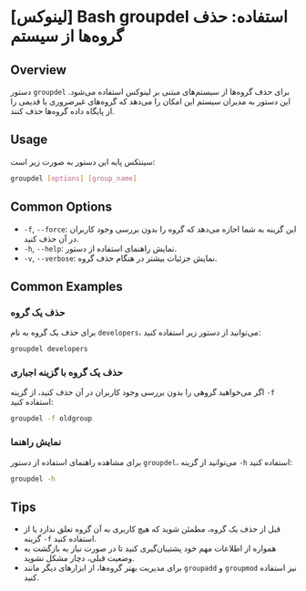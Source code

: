 # [لینوکس] Bash groupdel استفاده: حذف گروه‌ها از سیستم

## Overview
دستور `groupdel` برای حذف گروه‌ها از سیستم‌های مبتنی بر لینوکس استفاده می‌شود. این دستور به مدیران سیستم این امکان را می‌دهد که گروه‌های غیرضروری یا قدیمی را از پایگاه داده گروه‌ها حذف کنند.

## Usage
سینتکس پایه این دستور به صورت زیر است:

```bash
groupdel [options] [group_name]
```

## Common Options
- `-f`, `--force`: این گزینه به شما اجازه می‌دهد که گروه را بدون بررسی وجود کاربران در آن حذف کنید.
- `-h`, `--help`: نمایش راهنمای استفاده از دستور.
- `-v`, `--verbose`: نمایش جزئیات بیشتر در هنگام حذف گروه.

## Common Examples
### حذف یک گروه
برای حذف یک گروه به نام `developers`، می‌توانید از دستور زیر استفاده کنید:

```bash
groupdel developers
```

### حذف یک گروه با گزینه اجباری
اگر می‌خواهید گروهی را بدون بررسی وجود کاربران در آن حذف کنید، از گزینه `-f` استفاده کنید:

```bash
groupdel -f oldgroup
```

### نمایش راهنما
برای مشاهده راهنمای استفاده از دستور `groupdel`، می‌توانید از گزینه `-h` استفاده کنید:

```bash
groupdel -h
```

## Tips
- قبل از حذف یک گروه، مطمئن شوید که هیچ کاربری به آن گروه تعلق ندارد یا از گزینه `-f` استفاده کنید.
- همواره از اطلاعات مهم خود پشتیبان‌گیری کنید تا در صورت نیاز به بازگشت به وضعیت قبلی، دچار مشکل نشوید.
- برای مدیریت بهتر گروه‌ها، از ابزارهای دیگر مانند `groupadd` و `groupmod` نیز استفاده کنید.